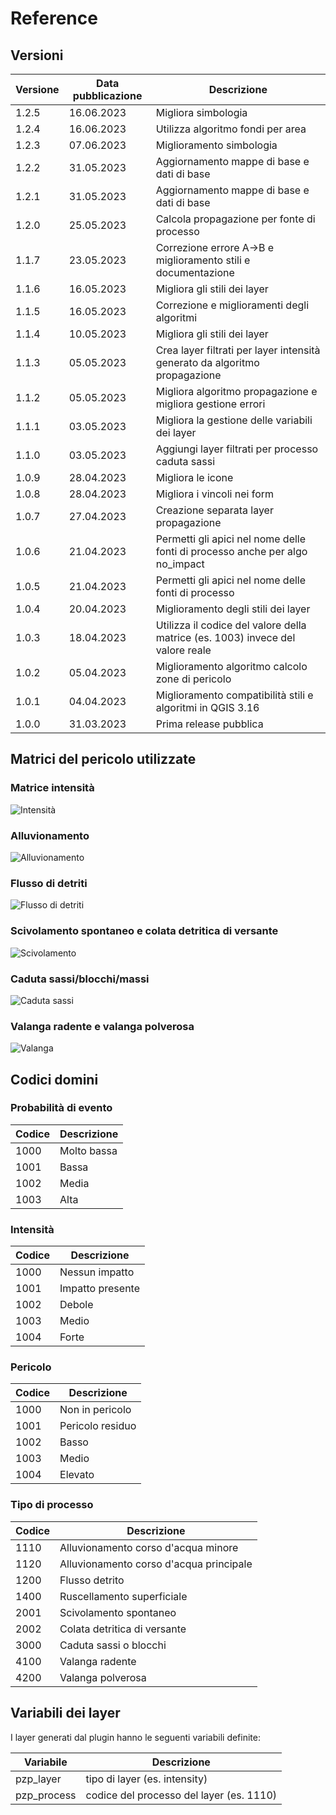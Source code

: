 # Reference

## Versioni

| Versione | Data pubblicazione | Descrizione                                                                    |
|----------|--------------------|--------------------------------------------------------------------------------|
| 1.2.5    | 16.06.2023         | Migliora simbologia                                                            |
| 1.2.4    | 16.06.2023         | Utilizza algoritmo fondi per area                                              |
| 1.2.3    | 07.06.2023         | Miglioramento simbologia                                                       |
| 1.2.2    | 31.05.2023         | Aggiornamento mappe di base e dati di base                                     |
| 1.2.1    | 31.05.2023         | Aggiornamento mappe di base e dati di base                                     |
| 1.2.0    | 25.05.2023         | Calcola propagazione per fonte di processo                                     |
| 1.1.7    | 23.05.2023         | Correzione errore A->B e miglioramento stili e documentazione                  |
| 1.1.6    | 16.05.2023         | Migliora gli stili dei layer                                                   |
| 1.1.5    | 16.05.2023         | Correzione e miglioramenti degli algoritmi                                     |
| 1.1.4    | 10.05.2023         | Migliora gli stili dei layer                                                   |
| 1.1.3    | 05.05.2023         | Crea layer filtrati per layer intensità generato da algoritmo propagazione     |
| 1.1.2    | 05.05.2023         | Migliora algoritmo propagazione e migliora gestione errori                     |
| 1.1.1    | 03.05.2023         | Migliora la gestione delle variabili dei layer                                 |
| 1.1.0    | 03.05.2023         | Aggiungi layer filtrati per processo caduta sassi                              |
| 1.0.9    | 28.04.2023         | Migliora le icone                                                              |
| 1.0.8    | 28.04.2023         | Migliora i vincoli nei form                                                    |
| 1.0.7    | 27.04.2023         | Creazione separata layer propagazione                                          |
| 1.0.6    | 21.04.2023         | Permetti gli apici nel nome delle fonti di processo anche per algo no_impact   |
| 1.0.5    | 21.04.2023         | Permetti gli apici nel nome delle fonti di processo                            |
| 1.0.4    | 20.04.2023         | Miglioramento degli stili dei layer                                            |
| 1.0.3    | 18.04.2023         | Utilizza il codice del valore della matrice (es. 1003) invece del valore reale |
| 1.0.2    | 05.04.2023         | Miglioramento algoritmo calcolo zone di pericolo                               |
| 1.0.1    | 04.04.2023         | Miglioramento compatibilità stili e algoritmi in QGIS 3.16                     |
| 1.0.0    | 31.03.2023         | Prima release pubblica                                                         |

## Matrici del pericolo utilizzate

### Matrice intensità

![Intensità](./assets/matrice_intensita.jpg)

### Alluvionamento

![Alluvionamento](./assets/matrice_alluvionamento.jpg)

### Flusso di detriti

![Flusso di detriti](./assets/matrice_flusso_detrito.jpg)

### Scivolamento spontaneo e colata detritica di versante

![Scivolamento](./assets/matrice_scivolamento.jpg)

### Caduta sassi/blocchi/massi

![Caduta sassi](./assets/matrice_caduta_sassi.jpg)

### Valanga radente e valanga polverosa

![Valanga](./assets/matrice_valanga.jpg)

## Codici domini

### Probabilità di evento

| Codice | Descrizione |
|--------|-------------|
| 1000   | Molto bassa |
| 1001   | Bassa       |
| 1002   | Media       |
| 1003   | Alta        |

### Intensità

| Codice | Descrizione      |
|--------|------------------|
| 1000   | Nessun impatto   |
| 1001   | Impatto presente |
| 1002   | Debole           |
| 1003   | Medio            |
| 1004   | Forte            |

### Pericolo

| Codice | Descrizione      |
|--------|------------------|
| 1000   | Non in pericolo  |
| 1001   | Pericolo residuo |
| 1002   | Basso            |
| 1003   | Medio            |
| 1004   | Elevato          |

### Tipo di processo

| Codice | Descrizione                             |
|--------|-----------------------------------------|
| 1110   | Alluvionamento corso d'acqua minore     |
| 1120   | Alluvionamento corso d'acqua principale |
| 1200   | Flusso detrito                          |
| 1400   | Ruscellamento superficiale              |
| 2001   | Scivolamento spontaneo                  |
| 2002   | Colata detritica di versante            |
| 3000   | Caduta sassi o blocchi                  |
| 4100   | Valanga radente                         |
| 4200   | Valanga polverosa                       |

## Variabili dei layer
I layer generati dal plugin hanno le seguenti variabili definite:

| Variabile   | Descrizione                              |
|-------------|------------------------------------------|
| pzp_layer   | tipo di layer (es. intensity)            |
| pzp_process | codice del processo del layer (es. 1110) |
